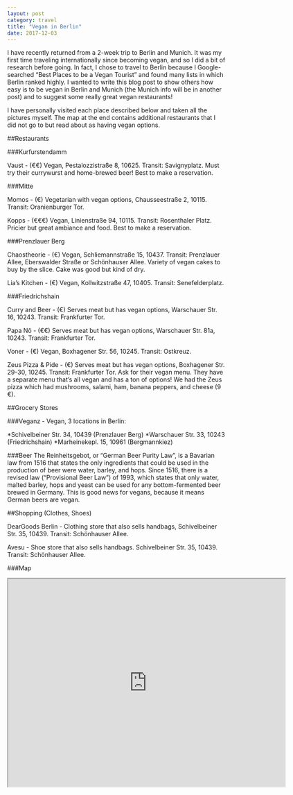 ```yaml
---
layout: post
category: travel
title: "Vegan in Berlin"
date: 2017-12-03
---
```


I have recently returned from a 2-week trip to Berlin and Munich.  It was my first time traveling internationally since becoming vegan, and so I did a bit of research before going.  In fact, I chose to travel to Berlin because I Google-searched “Best Places to be a Vegan Tourist” and found many lists in which Berlin ranked highly.  I wanted to write this blog post to show others how easy is to be vegan in Berlin and Munich (the Munich info will be in another post) and to suggest some really great vegan restaurants!

I have personally visited each place described below and taken all the pictures myself.  The map at the end contains additional restaurants that I did not go to but read about as having vegan options.

##Restaurants

###Kurfurstendamm

Vaust - (€€) Vegan, Pestalozzistraße 8, 10625.  Transit: Savignyplatz.  Must try their currywurst and home-brewed beer!  Best to make a reservation.

###Mitte

Momos - (€) Vegetarian with vegan options, Chausseestraße 2, 10115.  Transit: Oranienburger Tor.

Kopps - (€€€) Vegan, Linienstraße 94, 10115.  Transit: Rosenthaler Platz.  Pricier but great ambiance and food.  Best to make a reservation.

###Prenzlauer Berg

Chaostheorie - (€) Vegan, Schliemannstraße 15, 10437.  Transit: Prenzlauer Allee, Eberswalder Straße or Schönhauser Allee.  Variety of vegan cakes to buy by the slice.  Cake was good but kind of dry.

Lia’s Kitchen - (€) Vegan, Kollwitzstraße 47, 10405.  Transit: Senefelderplatz.

###Friedrichshain

Curry and Beer - (€) Serves meat but has vegan options, Warschauer Str. 16, 10243.  Transit: Frankfurter Tor.

Papa Nô - (€€) Serves meat but has vegan options, Warschauer Str. 81a, 10243.  Transit: Frankfurter Tor.

Voner - (€) Vegan, Boxhagener Str. 56, 10245.  Transit: Ostkreuz.

Zeus Pizza & Pide - (€) Serves meat but has vegan options, Boxhagener Str. 29-30, 10245.  Transit: Frankfurter Tor.  Ask for their vegan menu.  They have a separate menu that’s all vegan and has a ton of options!  We had the Zeus pizza which had mushrooms, salami, ham, banana peppers, and cheese (9 €).

##Grocery Stores

###Veganz - Vegan, 3 locations in Berlin:

*Schivelbeiner Str. 34, 10439 (Prenzlauer Berg)
*Warschauer Str. 33, 10243 (Friedrichshain)
*Marheinekepl. 15, 10961 (Bergmannkiez)

###Beer
The Reinheitsgebot, or “German Beer Purity Law”, is a Bavarian law from 1516 that states the only ingredients that could be used in the production of beer were water, barley, and hops.  Since 1516, there is a revised law (“Provisional Beer Law”) of 1993, which states that only water, malted barley, hops and yeast can be used for any bottom-fermented beer brewed in Germany.  This is good news for vegans, because it means German beers are vegan.

##Shopping (Clothes, Shoes)

DearGoods Berlin - Clothing store that also sells handbags, Schivelbeiner Str. 35, 10439.  Transit: Schönhauser Allee.

Avesu - Shoe store that also sells handbags.  Schivelbeiner Str. 35, 10439.  Transit: Schönhauser Allee.

###Map
<iframe src="https://www.google.com/maps/d/embed?mid=175lQV_PnwxQ61SE6uDgvCf1DiUv2FJon" width="640" height="480"></iframe>
